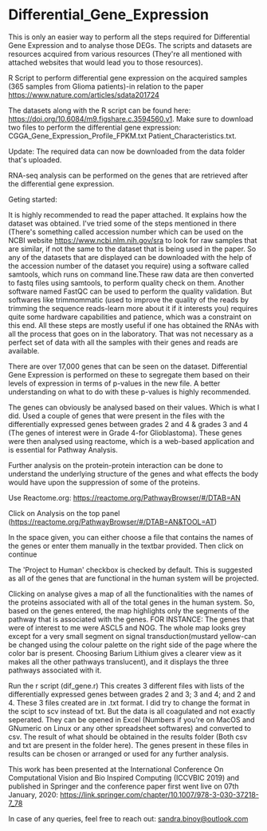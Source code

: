 # Differential_Gene_Expression
This is only an easier way to perform all the steps required for Differential Gene Expression and to analyse those DEGs. The scripts and datasets are resources acquired from various resources (They're all mentioned with attached websites that would lead you to those resources).

R Script to perform differential gene expression on the acquired samples (365 samples from Glioma patients)-in relation to the paper https://www.nature.com/articles/sdata201724

The datasets along with the R script can be found here: https://doi.org/10.6084/m9.figshare.c.3594560.v1.
Make sure to download two files to perform the differential gene expression: 
CGGA_Gene_Expression_Profile_FPKM.txt 
Patient_Characteristics.txt.

Update: The required data can now be downloaded from the data folder that's uploaded. 


RNA-seq analysis can be performed on the genes that are retrieved after the differential gene expression.



Geting started:

It is highly recommended to read the paper attached. It explains how the dataset was obtained. I've tried some of the steps mentioned in there (There's something called accession number which can be used on the NCBI website https://www.ncbi.nlm.nih.gov/sra to look for raw samples that are similar, if not the same to the dataset that is being used in the paper. So any of the datasets that are displayed can be downloaded with the help of the accession number of the dataset you require) using a software called samtools, which runs on command line.These raw data are then converted to fastq files using samtools, to perform quality check on them. Another software named FastQC can be used to perform the quality validation. But softwares like trimmommatic (used to improve the quality of the reads by trimming the sequence reads-learn more about it if it interests you) requires quite some hardware capabilities and patience, which was a constraint on this end. All these steps are mostly useful if one has obtained the RNAs with all the process that goes on in the laboratory. That was not necessary as a perfect set of data with all the samples with their genes and reads are available.

There are over 17,000 genes that can be seen on the dataset. Differential Gene Expression is performed on these to segregate them based on their levels of expression in terms of p-values in the new file. A better understanding on what to do with these p-values is highly recommended. 

The genes can obviously be analysed based on their values. Which is what I did. Used a couple of genes that were present in the files with the differentially expressed genes between grades 2 and 4 & grades 3 and 4 (The genes of interest were in Grade 4-for Glioblastoma). These genes were then analysed using reactome, which is a web-based application and is essential for Pathway Analysis.

Further analysis on the protein-protein interaction can be done to understand the underlying structure of the genes and what effects the body would have upon the suppression of some of the proteins.

Use Reactome.org:  https://reactome.org/PathwayBrowser/#/DTAB=AN

Click on Analysis on the top panel (https://reactome.org/PathwayBrowser/#/DTAB=AN&TOOL=AT)

In the space given, you can either choose a file that contains the names of the genes or enter them manually in the textbar provided. Then click on continue

The 'Project to Human' checkbox is checked by default. This is suggested as all of the genes that are functional in the human system will be projected.

Clicking on analyse gives a map of all the functionalities with the names of the proteins associated with all of the total genes in the human system. So, based on the genes entered, the map highlights only the segments of the pathway that is associated with the genes. 
FOR INSTANCE: The genes that were of interest to me were ASCL5 and NOG. The whole map looks grey except for a very small segment on signal transduction(mustard yellow-can be changed using the colour palette on the right side of the page where the color bar is present. Choosing Barium Lithium gives a clearer view as it makes all the other pathways translucent), and it displays the three pathways associated with it. 

Run the r script (dif_gene.r)
This creates 3 different files with lists of the differentially expressed genes between grades 2 and 3; 3 and 4; and 2 and 4.
These 3 files created are in .txt format. I did try to change the format in the scipt to scv instead of txt. But the data is all coagulated and not exactly seperated. They can be opened in Excel (Numbers if you're on MacOS and GNumeric on Linux or any other spreadsheet softwares) and converted to csv.
The result of what should be obtained in the results folder (Both csv and txt are present in the folder here). The genes present in these files in results can be chosen or arranged or used for any further analysis.

This work has been presented at the International Conference On Computational Vision and Bio Inspired Computing (ICCVBIC 2019) and published in Springer and the conference paper first went live on 07th January, 2020: https://link.springer.com/chapter/10.1007/978-3-030-37218-7_78

In case of any queries, feel free to reach out: sandra.binoy@outlook.com
